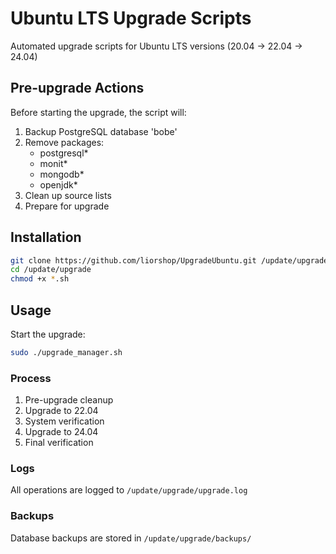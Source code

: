 # Ubuntu LTS Upgrade Scripts

Automated upgrade scripts for Ubuntu LTS versions (20.04 -> 22.04 -> 24.04)

## Pre-upgrade Actions

Before starting the upgrade, the script will:
1. Backup PostgreSQL database 'bobe'
2. Remove packages:
   - postgresql*
   - monit*
   - mongodb*
   - openjdk*
3. Clean up source lists
4. Prepare for upgrade

## Installation

```bash
git clone https://github.com/liorshop/UpgradeUbuntu.git /update/upgrade
cd /update/upgrade
chmod +x *.sh
```

## Usage

Start the upgrade:
```bash
sudo ./upgrade_manager.sh
```

### Process
1. Pre-upgrade cleanup
2. Upgrade to 22.04
3. System verification
4. Upgrade to 24.04
5. Final verification

### Logs
All operations are logged to `/update/upgrade/upgrade.log`

### Backups
Database backups are stored in `/update/upgrade/backups/`